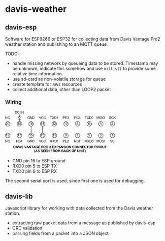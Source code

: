 # davis-weather

## davis-esp

Software for ESP8266 or ESP32 for collecting data from Davis Vantage Pro2 weather station and publishing to an MQTT queue.

TODO:

- handle missing network by queueing data to be stored. Timestamp may be unknown, indicate this somehow and use `millis()` to provide some relative time information.
- use sd-card as non-volatile storage for queue
- create template for aws resources
- collect additional data, other than LOOP2 packet

### Wiring

![davis-port](davis-port.png)

- GND pin 16 to ESP ground
- RXD0 pin 5 to ESP TX
- TXD0 pin 6 to ESP RX

The second serial port is used, since first one is used for debugging.

## davis-lib

Javascript library for working with data collected from the Davis weather station.

- extracting raw packet data from a message as published by davis-esp
- CRC validation
- parsing fields from a packet into a JSON object
